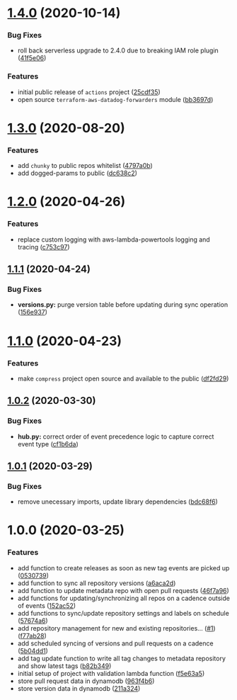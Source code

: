 # [1.4.0](https://github.com/clowdhaus/watcher/compare/v1.3.0...v1.4.0) (2020-10-14)


### Bug Fixes

* roll back serverless upgrade to 2.4.0 due to breaking IAM role plugin ([41f5e06](https://github.com/clowdhaus/watcher/commit/41f5e064fd4a217cb1a0ea1136a50412026c9967))


### Features

* initial public release of `actions` project ([25cdf35](https://github.com/clowdhaus/watcher/commit/25cdf35342c7f01637685224a6e954d6457e3f9d))
* open source `terraform-aws-datadog-forwarders` module ([bb3697d](https://github.com/clowdhaus/watcher/commit/bb3697d7f743e83dff075c2967d750ce0b52c9ba))

# [1.3.0](https://github.com/clowdhaus/watcher/compare/v1.2.0...v1.3.0) (2020-08-20)


### Features

* add `chunky` to public repos whitelist ([4797a0b](https://github.com/clowdhaus/watcher/commit/4797a0b80cfee06a3c96112eb61f48f1c087333c))
* add dogged-params to public ([dc638c2](https://github.com/clowdhaus/watcher/commit/dc638c2e917e2d6041f313cde38e167c45e9c627))

# [1.2.0](https://github.com/clowdhaus/watcher/compare/v1.1.1...v1.2.0) (2020-04-26)


### Features

* replace custom logging with aws-lambda-powertools logging and tracing ([c753c97](https://github.com/clowdhaus/watcher/commit/c753c97a1bd712ccc473a7ce035315d7d6ca4e02))

## [1.1.1](https://github.com/clowdhaus/watcher/compare/v1.1.0...v1.1.1) (2020-04-24)


### Bug Fixes

* **versions.py:** purge version table before updating during sync operation ([156e937](https://github.com/clowdhaus/watcher/commit/156e937d6820a8535e0c39bddab1d25315d5d928))

# [1.1.0](https://github.com/clowdhaus/watcher/compare/v1.0.2...v1.1.0) (2020-04-23)


### Features

* make `compress` project open source and available to the public ([df2fd29](https://github.com/clowdhaus/watcher/commit/df2fd29d06ffe3895c10a672e1e1063ea4a98fb9))

## [1.0.2](https://github.com/clowdhaus/watcher/compare/v1.0.1...v1.0.2) (2020-03-30)


### Bug Fixes

* **hub.py:** correct order of event precedence logic to capture correct event type ([cf1b6da](https://github.com/clowdhaus/watcher/commit/cf1b6da5c43d40e0376eb8c3cbc02eb57d36ed3e))

## [1.0.1](https://github.com/clowdhaus/watcher/compare/v1.0.0...v1.0.1) (2020-03-29)


### Bug Fixes

* remove unecessary imports, update library dependencies ([bdc68f6](https://github.com/clowdhaus/watcher/commit/bdc68f61759f07971a0d788d97155130430951ce))

# 1.0.0 (2020-03-25)


### Features

* add function to create releases as soon as new tag events are picked up ([0530739](https://github.com/clowdhaus/watcher/commit/05307396c4e6ef48d1b98fd9aec3b3e66a469419))
* add function to sync all repository versions ([a6aca2d](https://github.com/clowdhaus/watcher/commit/a6aca2d673c9a04d6357951dc93c7d08f1874e0a))
* add function to update metadata repo with open pull requests ([46f7a96](https://github.com/clowdhaus/watcher/commit/46f7a961035d541731cc5ba1f43d2b7e17580556))
* add functions for updating/synchronizing all repos on a cadence outside of events ([152ac52](https://github.com/clowdhaus/watcher/commit/152ac523976476548eacd7ad2ecf62e8b176ccce))
* add functions to sync/update repository settings and labels on schedule ([57674a6](https://github.com/clowdhaus/watcher/commit/57674a6e2feb72971977d3cefe880740801c2dae))
* add repository management for new and existing repositories… ([#1](https://github.com/clowdhaus/watcher/issues/1)) ([f77ab28](https://github.com/clowdhaus/watcher/commit/f77ab287803ec3a43ad05470e1a64bdb30b56e8d))
* add scheduled syncing of versions and pull requests on a cadence ([5b04dd1](https://github.com/clowdhaus/watcher/commit/5b04dd16d6c67c25470f648b1dc5b11741ee0742))
* add tag update function to write all tag changes to metadata repository and show latest tags ([b82b349](https://github.com/clowdhaus/watcher/commit/b82b34976e30cb679794f9199c7622d308155e15))
* initial setup of project with validation lambda function ([f5e63a5](https://github.com/clowdhaus/watcher/commit/f5e63a57f63e458d182d8a5034b0a3dfb1dc92ca))
* store pull request data in dynamodb ([963f4b6](https://github.com/clowdhaus/watcher/commit/963f4b6c559ac6aea41f89d615748f224b4099b4))
* store version data in dynamodb ([211a324](https://github.com/clowdhaus/watcher/commit/211a324b977ba832ada814bd5166fe65212469e8))
